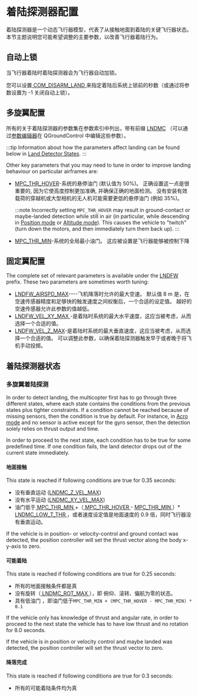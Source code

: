 # 着陆探测器配置

着陆探测器是一个动态飞行器模型，代表了从接触地面到着陆的关键飞行器状态。 本节主题说明您可能希望调整的主要参数，以改善飞行器着陆行为。

## 自动上锁

当飞行器着陆时着陆探测器会为飞行器自动加锁。

您可以设置[ COM_DISARM_LAND ](../advanced_config/parameter_reference.md#COM_DISARM_LAND)来指定着陆后系统上锁前的秒数（或通过将参数设置为 -1 关闭自动上锁）。

## 多旋翼配置

所有的关于着陆探测器的参数集在参数索引中列出，带有前缀 [LNDMC](../advanced_config/parameter_reference.md#land-detector) （可以通过[参数编辑器](../advanced_config/parameters.md)在 QGroundControl 中编辑这些参数）。

:::tip
Information about how the parameters affect landing can be found below in [Land Detector States](#states).
:::

Other key parameters that you may need to tune in order to improve landing behaviour on particular airframes are:

- [MPC_THR_HOVER](../advanced_config/parameter_reference.md#MPC_THR_HOVER)-系统的悬停油门 (默认值为 50%)。 正确设置这一点是很重要的, 因为它使高度控制更加准确, 并确保正确的地面检测。 没有安装有效载荷的穿越机或大型相机的无人机可能需要更低的悬停油门 (例如 35%)。
    
    :::note Incorrectly setting `MPC_THR_HOVER` may result in ground-contact or maybe-landed detection while still in air (in particular, while descending in [Position mode](../flight_modes/position_mc.md) or [Altitude mode](../flight_modes/altitude_mc.md)). This causes the vehicle to "twitch" (turn down the motors, and then immediately turn them back up).
:::

- [MPC_THR_MIN](../advanced_config/parameter_reference.md#MPC_THR_MIN)-系统的全局最小油门。 这应被设置是飞行器能够被控制下降

## 固定翼配置

The complete set of relevant parameters is available under the [LNDFW](../advanced_config/parameter_reference.md#land-detector) prefix. These two parameters are sometimes worth tuning:

- [LNDFW_AIRSPD_MAX](../advanced_config/parameter_reference.md#LNDFW_AIRSPD_MAX)\----飞机降落时允许的最大空速。 默认值 8 m 是，在空速传感器精度和足够快的触发速度之间权衡后，一个合适的设定值。 越好的空速传感器允许此参数的值越低。
- [ LNDFW_VEL_XY_MAX ](../advanced_config/parameter_reference.md#LNDFW_VEL_XY_MAX)-是着陆时系统的最大水平速度，这应当被考虑，从而选择一个合适的值。 
- [ LNDFW_VEL_Z_MAX](../advanced_config/parameter_reference.md#LNDFW_VEL_XY_MAX)-是着陆时系统的最大垂直速度，这应当被考虑，从而选择一个合适的值。 可以调整此参数，以确保着陆探测器触发早于或者晚于将飞机手动投掷。 

<span id="states"></span>

## 着陆探测器状态

### 多旋翼着陆探测

In order to detect landing, the multicopter first has to go through three different states, where each state contains the conditions from the previous states plus tighter constraints. If a condition cannot be reached because of missing sensors, then the condition is true by default. For instance, in [Acro mode](../flight_modes/acro_mc.md) and no sensor is active except for the gyro sensor, then the detection solely relies on thrust output and time.

In order to proceed to the next state, each condition has to be true for some predefined time. If one condition fails, the land detector drops out of the current state immediately.

#### 地面接触

This state is reached if following conditions are true for 0.35 seconds:

- 没有垂直运动 ([LNDMC_Z_VEL_MAX](../advanced_config/parameter_reference.md#LNDMC_Z_VEL_MAX))
- 没有水平运动 ([LNDMC_XY_VEL_MAX](../advanced_config/parameter_reference.md#LNDMC_XY_VEL_MAX))
- 油门低于[ MPC_THR_MIN ](../advanced_config/parameter_reference.md#MPC_THR_MIN) +（[ MPC_THR_HOVER ](../advanced_config/parameter_reference.md#MPC_THR_HOVER) - [ MPC_THR_MIN ](../advanced_config/parameter_reference.md#MPC_THR_MIN)）* [ LNDMC_LOW_T_THR ](../advanced_config/parameter_reference.md#LNDMC_LOW_T_THR)，或者速度设定值是地面速度的 0.9 倍，同时飞行器没有垂直运动。

If the vehicle is in position- or velocity-control and ground contact was detected, the position controller will set the thrust vector along the body x-y-axis to zero.

#### 可能着陆

This state is reached if following conditions are true for 0.25 seconds:

- 所有的地面接触条件都是真
- 没有旋转（[ LNDMC_ROT_MAX ](../advanced_config/parameter_reference.md#LNDMC_ROT_MAX)），即 俯仰、滚转、偏航为零的状态。
- 具有低油门 ，即油门低于`MPC_THR_MIN + (MPC_THR_HOVER - MPC_THR_MIN) * 0.1`

If the vehicle only has knowledge of thrust and angular rate, in order to proceed to the next state the vehicle has to have low thrust and no rotation for 8.0 seconds.

If the vehicle is in position or velocity control and maybe landed was detected, the position controller will set the thrust vector to zero.

#### 降落完成

This state is reached if following conditions are true for 0.3 seconds:

- 所有的可能着陆条件均为真